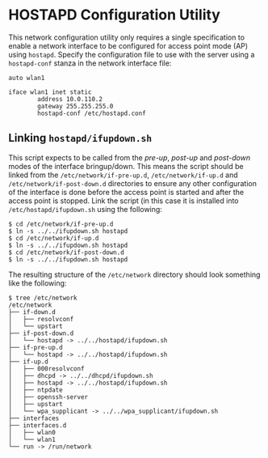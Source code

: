 # HOSTAPD Configuration Utility

This network configuration utility only requires a single specification to enable a network interface to be configured for access point mode (AP) using `hostapd`. Specify the configuration file to use with the server using a `hostapd-conf` stanza in the network interface file:

```
auto wlan1

iface wlan1 inet static
        address 10.0.110.2
        gateway 255.255.255.0
        hostapd-conf /etc/hostapd.conf
```        

## Linking `hostapd/ifupdown.sh`

This script expects to be called from the *pre-up*, *post-up* and *post-down* modes of the interface bringup/down. This means the script should be linked from the `/etc/network/if-pre-up.d`, `/etc/network/if-up.d` and `/etc/network/if-post-down.d` directories to ensure any other configuration of the interface is done before the access point is started and after the access point is stopped. Link the script (in this case it is installed into `/etc/hostapd/ifupdown.sh` using the following:

```
$ cd /etc/network/if-pre-up.d
$ ln -s ../../ifupdown.sh hostapd
$ cd /etc/network/if-up.d
$ ln -s ../../ifupdown.sh hostapd
$ cd /etc/network/if-post-down.d
$ ln -s ../../ifupdown.sh hostapd
```

The resulting structure of the `/etc/network` directory should look something like the following:

```
$ tree /etc/network
/etc/network
├── if-down.d
│   ├── resolvconf
│   └── upstart
├── if-post-down.d
│   └── hostapd -> ../../hostapd/ifupdown.sh
├── if-pre-up.d
│   └── hostapd -> ../../hostapd/ifupdown.sh
├── if-up.d
│   ├── 000resolvconf
│   ├── dhcpd -> ../../dhcpd/ifupdown.sh
│   ├── hostapd -> ../../hostapd/ifupdown.sh
│   ├── ntpdate
│   ├── openssh-server
│   ├── upstart
│   └── wpa_supplicant -> ../../wpa_supplicant/ifupdown.sh
├── interfaces
├── interfaces.d
│   ├── wlan0
│   └── wlan1
└── run -> /run/network
```
